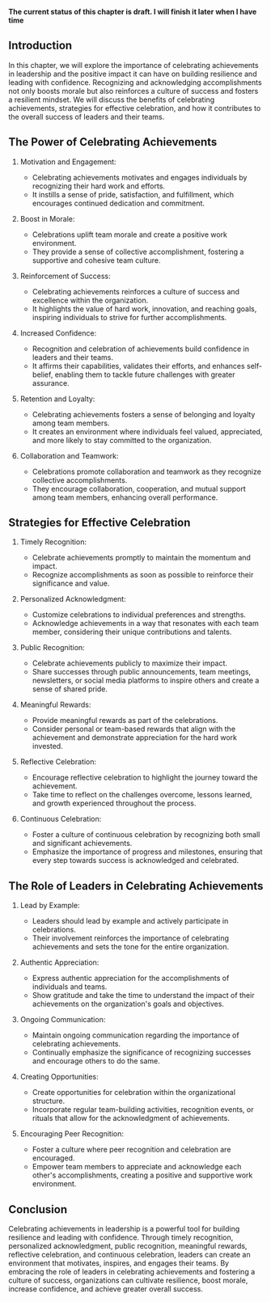 **The current status of this chapter is draft. I will finish it later when I have time**

Introduction
------------

In this chapter, we will explore the importance of celebrating achievements in leadership and the positive impact it can have on building resilience and leading with confidence. Recognizing and acknowledging accomplishments not only boosts morale but also reinforces a culture of success and fosters a resilient mindset. We will discuss the benefits of celebrating achievements, strategies for effective celebration, and how it contributes to the overall success of leaders and their teams.

The Power of Celebrating Achievements
-------------------------------------

1. Motivation and Engagement:

   * Celebrating achievements motivates and engages individuals by recognizing their hard work and efforts.
   * It instills a sense of pride, satisfaction, and fulfillment, which encourages continued dedication and commitment.
2. Boost in Morale:

   * Celebrations uplift team morale and create a positive work environment.
   * They provide a sense of collective accomplishment, fostering a supportive and cohesive team culture.
3. Reinforcement of Success:

   * Celebrating achievements reinforces a culture of success and excellence within the organization.
   * It highlights the value of hard work, innovation, and reaching goals, inspiring individuals to strive for further accomplishments.
4. Increased Confidence:

   * Recognition and celebration of achievements build confidence in leaders and their teams.
   * It affirms their capabilities, validates their efforts, and enhances self-belief, enabling them to tackle future challenges with greater assurance.
5. Retention and Loyalty:

   * Celebrating achievements fosters a sense of belonging and loyalty among team members.
   * It creates an environment where individuals feel valued, appreciated, and more likely to stay committed to the organization.
6. Collaboration and Teamwork:

   * Celebrations promote collaboration and teamwork as they recognize collective accomplishments.
   * They encourage collaboration, cooperation, and mutual support among team members, enhancing overall performance.

Strategies for Effective Celebration
------------------------------------

1. Timely Recognition:

   * Celebrate achievements promptly to maintain the momentum and impact.
   * Recognize accomplishments as soon as possible to reinforce their significance and value.
2. Personalized Acknowledgment:

   * Customize celebrations to individual preferences and strengths.
   * Acknowledge achievements in a way that resonates with each team member, considering their unique contributions and talents.
3. Public Recognition:

   * Celebrate achievements publicly to maximize their impact.
   * Share successes through public announcements, team meetings, newsletters, or social media platforms to inspire others and create a sense of shared pride.
4. Meaningful Rewards:

   * Provide meaningful rewards as part of the celebrations.
   * Consider personal or team-based rewards that align with the achievement and demonstrate appreciation for the hard work invested.
5. Reflective Celebration:

   * Encourage reflective celebration to highlight the journey toward the achievement.
   * Take time to reflect on the challenges overcome, lessons learned, and growth experienced throughout the process.
6. Continuous Celebration:

   * Foster a culture of continuous celebration by recognizing both small and significant achievements.
   * Emphasize the importance of progress and milestones, ensuring that every step towards success is acknowledged and celebrated.

The Role of Leaders in Celebrating Achievements
-----------------------------------------------

1. Lead by Example:

   * Leaders should lead by example and actively participate in celebrations.
   * Their involvement reinforces the importance of celebrating achievements and sets the tone for the entire organization.
2. Authentic Appreciation:

   * Express authentic appreciation for the accomplishments of individuals and teams.
   * Show gratitude and take the time to understand the impact of their achievements on the organization's goals and objectives.
3. Ongoing Communication:

   * Maintain ongoing communication regarding the importance of celebrating achievements.
   * Continually emphasize the significance of recognizing successes and encourage others to do the same.
4. Creating Opportunities:

   * Create opportunities for celebration within the organizational structure.
   * Incorporate regular team-building activities, recognition events, or rituals that allow for the acknowledgment of achievements.
5. Encouraging Peer Recognition:

   * Foster a culture where peer recognition and celebration are encouraged.
   * Empower team members to appreciate and acknowledge each other's accomplishments, creating a positive and supportive work environment.

Conclusion
----------

Celebrating achievements in leadership is a powerful tool for building resilience and leading with confidence. Through timely recognition, personalized acknowledgment, public recognition, meaningful rewards, reflective celebration, and continuous celebration, leaders can create an environment that motivates, inspires, and engages their teams. By embracing the role of leaders in celebrating achievements and fostering a culture of success, organizations can cultivate resilience, boost morale, increase confidence, and achieve greater overall success.

